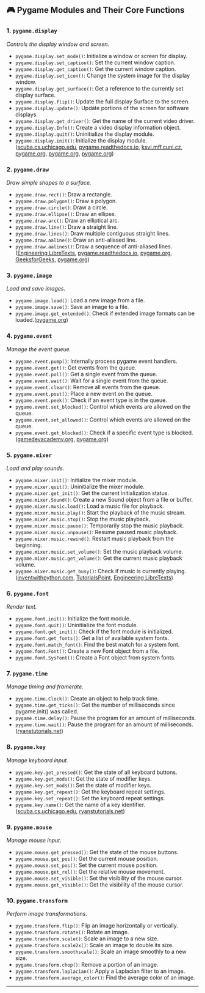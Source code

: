## 🎮 Pygame Modules and Their Core Functions

### **1. `pygame.display`**

*Controls the display window and screen.*

* `pygame.display.set_mode()`: Initialize a window or screen for display.
* `pygame.display.set_caption()`: Set the current window caption.
* `pygame.display.get_caption()`: Get the current window caption.
* `pygame.display.set_icon()`: Change the system image for the display window.
* `pygame.display.get_surface()`: Get a reference to the currently set display surface.
* `pygame.display.flip()`: Update the full display Surface to the screen.
* `pygame.display.update()`: Update portions of the screen for software displays.
* `pygame.display.get_driver()`: Get the name of the current video driver.
* `pygame.display.Info()`: Create a video display information object.
* `pygame.display.quit()`: Uninitialize the display module.
* `pygame.display.init()`: Initialize the display module.([scuba.cs.uchicago.edu][1], [pygame.readthedocs.io][2], [ksvi.mff.cuni.cz][3], [pygame.org][4], [pygame.org][5], [pygame.org][6])

### **2. `pygame.draw`**

*Draw simple shapes to a surface.*

* `pygame.draw.rect()`: Draw a rectangle.
* `pygame.draw.polygon()`: Draw a polygon.
* `pygame.draw.circle()`: Draw a circle.
* `pygame.draw.ellipse()`: Draw an ellipse.
* `pygame.draw.arc()`: Draw an elliptical arc.
* `pygame.draw.line()`: Draw a straight line.
* `pygame.draw.lines()`: Draw multiple contiguous straight lines.
* `pygame.draw.aaline()`: Draw an anti-aliased line.
* `pygame.draw.aalines()`: Draw a sequence of anti-aliased lines.([Engineering LibreTexts][7], [pygame.readthedocs.io][2], [pygame.org][4], [GeeksforGeeks][8], [pygame.org][6])

### **3. `pygame.image`**

*Load and save images.*

* `pygame.image.load()`: Load a new image from a file.
* `pygame.image.save()`: Save an image to a file.
* `pygame.image.get_extended()`: Check if extended image formats can be loaded.([pygame.org][9])

### **4. `pygame.event`**

*Manage the event queue.*

* `pygame.event.pump()`: Internally process pygame event handlers.
* `pygame.event.get()`: Get events from the queue.
* `pygame.event.poll()`: Get a single event from the queue.
* `pygame.event.wait()`: Wait for a single event from the queue.
* `pygame.event.clear()`: Remove all events from the queue.
* `pygame.event.post()`: Place a new event on the queue.
* `pygame.event.peek()`: Check if an event type is in the queue.
* `pygame.event.set_blocked()`: Control which events are allowed on the queue.
* `pygame.event.set_allowed()`: Control which events are allowed on the queue.
* `pygame.event.get_blocked()`: Check if a specific event type is blocked.([gamedevacademy.org][10], [pygame.org][6])

### **5. `pygame.mixer`**

*Load and play sounds.*

* `pygame.mixer.init()`: Initialize the mixer module.
* `pygame.mixer.quit()`: Uninitialize the mixer module.
* `pygame.mixer.get_init()`: Get the current initialization status.
* `pygame.mixer.Sound()`: Create a new Sound object from a file or buffer.
* `pygame.mixer.music.load()`: Load a music file for playback.
* `pygame.mixer.music.play()`: Start the playback of the music stream.
* `pygame.mixer.music.stop()`: Stop the music playback.
* `pygame.mixer.music.pause()`: Temporarily stop the music playback.
* `pygame.mixer.music.unpause()`: Resume paused music playback.
* `pygame.mixer.music.rewind()`: Restart music playback from the beginning.
* `pygame.mixer.music.set_volume()`: Set the music playback volume.
* `pygame.mixer.music.get_volume()`: Get the current music playback volume.
* `pygame.mixer.music.get_busy()`: Check if music is currently playing.([inventwithpython.com][11], [TutorialsPoint][12], [Engineering LibreTexts][7])

### **6. `pygame.font`**

*Render text.*

* `pygame.font.init()`: Initialize the font module.
* `pygame.font.quit()`: Uninitialize the font module.
* `pygame.font.get_init()`: Check if the font module is initialized.
* `pygame.font.get_fonts()`: Get a list of available system fonts.
* `pygame.font.match_font()`: Find the best match for a system font.
* `pygame.font.Font()`: Create a new Font object from a file.
* `pygame.font.SysFont()`: Create a Font object from system fonts.

### **7. `pygame.time`**

*Manage timing and framerate.*

* `pygame.time.Clock()`: Create an object to help track time.
* `pygame.time.get_ticks()`: Get the number of milliseconds since pygame.init() was called.
* `pygame.time.delay()`: Pause the program for an amount of milliseconds.
* `pygame.time.wait()`: Pause the program for an amount of milliseconds.([ryanstutorials.net][13])

### **8. `pygame.key`**

*Manage keyboard input.*

* `pygame.key.get_pressed()`: Get the state of all keyboard buttons.
* `pygame.key.get_mods()`: Get the state of modifier keys.
* `pygame.key.set_mods()`: Set the state of modifier keys.
* `pygame.key.get_repeat()`: Get the keyboard repeat settings.
* `pygame.key.set_repeat()`: Set the keyboard repeat settings.
* `pygame.key.name()`: Get the name of a key identifier.([scuba.cs.uchicago.edu][14], [ryanstutorials.net][13])

### **9. `pygame.mouse`**

*Manage mouse input.*

* `pygame.mouse.get_pressed()`: Get the state of the mouse buttons.
* `pygame.mouse.get_pos()`: Get the current mouse position.
* `pygame.mouse.set_pos()`: Set the current mouse position.
* `pygame.mouse.get_rel()`: Get the relative mouse movement.
* `pygame.mouse.set_visible()`: Set the visibility of the mouse cursor.
* `pygame.mouse.get_visible()`: Get the visibility of the mouse cursor.

### **10. `pygame.transform`**

*Perform image transformations.*

* `pygame.transform.flip()`: Flip an image horizontally or vertically.
* `pygame.transform.rotate()`: Rotate an image.
* `pygame.transform.scale()`: Scale an image to a new size.
* `pygame.transform.scale2x()`: Scale an image to double its size.
* `pygame.transform.smoothscale()`: Scale an image smoothly to a new size.
* `pygame.transform.chop()`: Remove a portion of an image.
* `pygame.transform.laplacian()`: Apply a Laplacian filter to an image.
* `pygame.transform.average_color()`: Find the average color of an image.

---

[1]: https://scuba.cs.uchicago.edu/pygame/tut/DisplayModes.html?utm_source=chatgpt.com "Setting Display Modes — pygame v2.6.1 documentation - SCU:BA"
[2]: https://pygame.readthedocs.io/en/latest/2_draw/draw.html?utm_source=chatgpt.com "Drawing graphics primitives — Pygame tutorial 2019 documentation"
[3]: https://ksvi.mff.cuni.cz/~dingle/2020-1/prog_1/pygame.html?utm_source=chatgpt.com "Pygame 2.0 Quick Reference - KSVI"
[4]: https://www.pygame.org/docs/?utm_source=chatgpt.com "Pygame Front Page — pygame v2.6.0 documentation"
[5]: https://www.pygame.org/docs/tut/DisplayModes.html?utm_source=chatgpt.com "Setting Display Modes — pygame v2.6.0 documentation"
[6]: https://www.pygame.org/docs/ref/draw.html?utm_source=chatgpt.com "pygame.draw — pygame v2.6.0 documentation"
[7]: https://eng.libretexts.org/Bookshelves/Computer_Science/Programming_Languages/Making_Games_with_Python_and_Pygame_%28Sweigart%29/03%3A_Pygame_Basics/3.14%3A_Primitive_Drawing_Functions?utm_source=chatgpt.com "3.14: Primitive Drawing Functions - Engineering LibreTexts"
[8]: https://www.geeksforgeeks.org/pygame-drawing-objects-and-shapes/?utm_source=chatgpt.com "Pygame – Drawing Objects and Shapes | GeeksforGeeks"
[9]: https://www.pygame.org/docs/ref/image.html?utm_source=chatgpt.com "pygame.image — pygame v2.6.0 documentation"
[10]: https://gamedevacademy.org/pygame-functions-tutorial-complete-guide/?utm_source=chatgpt.com "Pygame Functions Tutorial - Complete Guide - GameDev Academy"
[11]: https://inventwithpython.com/pygame/chapter2.html?utm_source=chatgpt.com "Chapter 2 - Pygame Basics - Invent with Python"
[12]: https://www.tutorialspoint.com/pygame/pygame_loading_image.htm?utm_source=chatgpt.com "Loading Images in Pygame - Tutorialspoint"
[13]: https://ryanstutorials.net/pygame-tutorial/pygame-images.php?utm_source=chatgpt.com "PyGame Images - Ryan's Tutorials"
[14]: https://scuba.cs.uchicago.edu/pygame/ref/display.html?utm_source=chatgpt.com "pygame.display - SCU:BA"
